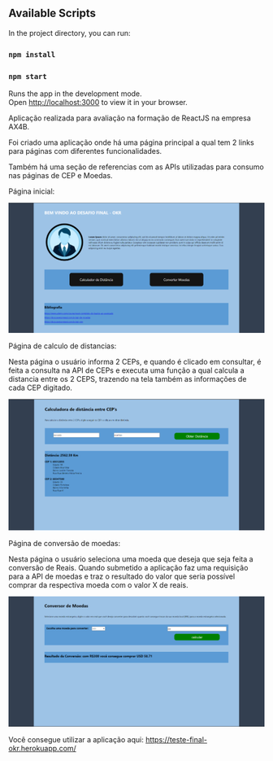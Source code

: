 ## Available Scripts

In the project directory, you can run:

### `npm install`

### `npm start`

Runs the app in the development mode.\
Open [http://localhost:3000](http://localhost:3000) to view it in your browser.

Aplicação realizada para avaliação na formação de ReactJS na empresa AX4B.

Foi criado uma aplicação onde há uma página principal a qual tem 2 links para páginas com diferentes funcionalidades.

Também há uma seção de referencias com as APIs utilizadas para consumo nas páginas de CEP e Moedas.

Página inicial:

![imagem](public/page-home-okr.png)

Página de calculo de distancias:

Nesta página o usuário informa 2 CEPs, e quando é clicado em consultar, é feita a consulta na API de CEPs e executa uma função a qual calcula a distancia entre os 2 CEPS, trazendo na tela também as informações de cada CEP digitado.

![imagem](public/page-cep-okr.png)

Página de conversão de moedas:

Nesta página o usuário seleciona uma moeda que deseja que seja feita a conversão de Reais. Quando submetido a aplicação faz uma requisição para a API de moedas e traz o resultado do valor que seria possível comprar da respectiva moeda com o valor X de reais.

![imagem](public/page-moeda-okr.png)

Você consegue utilizar a aplicação aqui: https://teste-final-okr.herokuapp.com/
